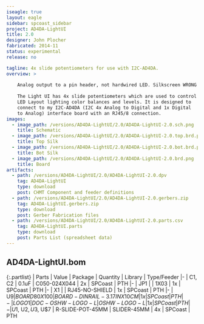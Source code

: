 ```yaml
---
iseagle: true
layout: eagle
sidebar: spcoast_sidebar
project: AD4DA-LightUI
title: 2.0
designer: John Plocher
fabricated: 2014-11
status: experimental
release: no

tagline: 4x slide potentiometers for use with I2C-AD4DA.
overview: >
    
    Analog output to a pin header, not hardwired LED. Silkscreen WRONG - mixed up AGND and +5V labels.
    
    The Light UI has 4x slide potentiometers which are used to control
    LED Layout lighting color balances and levels. It is designed to
    connect to my I2C-AD4DA (I2C 4x Analog to Digital and 1x Digital
    to Analog) interface board with an RJ45/8 connection.
images:
  - image_path: /versions/AD4DA-LightUI/2.0/AD4DA-LightUI-2.0.sch.png
    title: Schematic
  - image_path: /versions/AD4DA-LightUI/2.0/AD4DA-LightUI-2.0.top.brd.png
    title: Top Silk
  - image_path: /versions/AD4DA-LightUI/2.0/AD4DA-LightUI-2.0.bot.brd.png
    title: Bot Silk
  - image_path: /versions/AD4DA-LightUI/2.0/AD4DA-LightUI-2.0.brd.png
    title: Board
artifacts:
  - path: /versions/AD4DA-LightUI/2.0/AD4DA-LightUI-2.0.dpv
    tag: AD4DA-LightUI
    type: download
    post: CHMT Component and feeder definitions
  - path: /versions/AD4DA-LightUI/2.0/AD4DA-LightUI-2.0.gerbers.zip
    tag: AD4DA-LightUI.gerbers.zip
    type: download
    post: Gerber Fabrication files
  - path: /versions/AD4DA-LightUI/2.0/AD4DA-LightUI-2.0.parts.csv
    tag: AD4DA-LightUI.parts
    type: download
    post: Parts List (spreadsheet data)
---
```


## AD4DA-LightUI.bom

{:.partlist}
| Parts | Value | Package | Quantity | Library | Type/Feeder
|-
| C1, C2 | 0.1uF | C050-024X044 | 2x | SPCoast | PTH
|-
| JP1 |  | 1X03 | 1x | SPCoast | PTH
|-
| X1 |  | RJ45-NO-SHIELD | 1x | SPCoast | PTH
|-
| U$9 | BOARD80X100 | BOARD-DINRAIL-3.17INX10CM | 1x | SPCoast | PTH
|-
| LOGO1 | DOC-OSHW-LOGO-L | OSHW-LOGO-L | 1x | SPCoast | PTH
|-
| U$1, U$2, U$3, U$7 | R-SLIDE-POT-45MM | SLIDER-45MM | 4x | SPCoast | PTH
